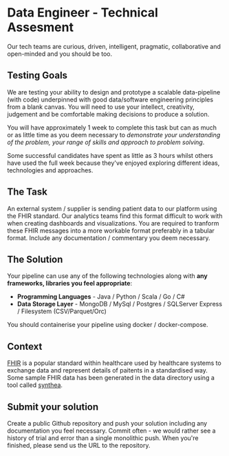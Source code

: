 # Data Engineer - Technical Assesment
Our tech teams are curious, driven, intelligent, pragmatic, collaborative and open-minded and you should be too. 

## Testing Goals
We are testing your ability to design and prototype a scalable data-pipeline (with code) underpinned with good data/software engineering principles from a blank canvas. You will need to use your intellect, creativity, judgement and be comfortable making decisions to produce a solution. 

You will have approximately 1 week to complete this task but can as much or as little time as you deem necessary to *demonstrate your understanding of the problem, your range of skills and approach to problem solving*.

Some successful candidates have spent as little as 3 hours whilst others have used the full week because they've enjoyed exploring different ideas, technologies and approaches. 

## The Task
An external system / supplier is sending patient data to our platform using the FHIR standard. Our analytics teams find this format difficult to work with when creating dashboards and visualizations. You are required to tranform these FHIR messages into a more workable format preferably in a tabular format. Include any documentation / commentary you deem necessary.


## The Solution
Your pipeline can use any of the following technologies along with **any frameworks, libraries you feel appropriate**:

- **Programming Languages** - Java / Python / Scala / Go / C#
- **Data Storage Layer** - MongoDB / MySql / Postgres / SQLServer Express / Filesystem (CSV/Parquet/Orc)

You should containerise your pipeline using docker / docker-compose.

## Context
[FHIR](/https://www.hl7.org/fhir/overview.html) is a popular standard within healthcare used by healthcare systems to exchange data and represent details of paitents in a standardised way. Some sample FHIR data has been generated in the data directory using a tool called [synthea](https://www.hl7.org/fhir/overview.html). 

## Submit your solution	
Create a public Github repository and push your solution including any documentation you feel necessary. Commit often - we would rather see a history of trial and error than a single monolithic push. When you're finished, please send us the URL to the repository. 
